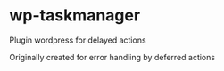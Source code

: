 # wp-taskmanager

Plugin wordpress for delayed actions

Originally created for error handling by deferred actions
